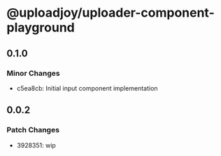 # @uploadjoy/uploader-component-playground

## 0.1.0

### Minor Changes

- c5ea8cb: Initial input component implementation

## 0.0.2

### Patch Changes

- 3928351: wip
